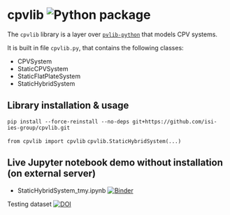 # cpvlib ![Python package](https://github.com/isi-ies-group/cpvlib/workflows/Python%20package/badge.svg)
The `cpvlib` library is a layer over [`pvlib-python`](https://github.com/pvlib/pvlib-python) that models CPV systems.

It is built in file `cpvlib.py`, that contains the following classes:

* CPVSystem
* StaticCPVSystem
* StaticFlatPlateSystem
* StaticHybridSystem

## Library installation & usage
`pip install --force-reinstall --no-deps git+https://github.com/isi-ies-group/cpvlib.git`

`from cpvlib import cpvlib`
`cpvlib.StaticHybridSystem(...)`

## Live Jupyter notebook demo without installation (on external server)
* StaticHybridSystem_tmy.ipynb [![Binder](https://mybinder.org/badge_logo.svg)](https://mybinder.org/v2/gh/isi-ies-group/cpvlib/master?filepath=cpvlib/StaticHybridSystem_tmy.ipynb)

Testing dataset [![DOI](https://zenodo.org/badge/DOI/10.5281/zenodo.3346823.svg)](https://doi.org/10.5281/zenodo.3346823)
